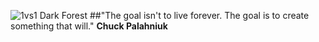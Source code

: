![1vs1 Dark Forest](https://raw.github.com/FreezingMoon/AncientBeast/master/media/screenshots/Dark%20Forest.jpg)
##"The goal isn't to live forever.
The goal is to create something that will."
**Chuck Palahniuk**
